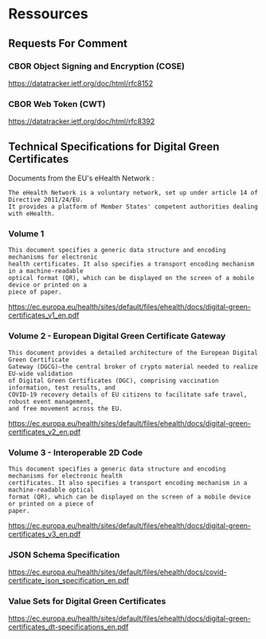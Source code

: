 # Ressources

## Requests For Comment
### CBOR Object Signing and Encryption (COSE)
https://datatracker.ietf.org/doc/html/rfc8152

### CBOR Web Token (CWT)
https://datatracker.ietf.org/doc/html/rfc8392

## Technical Specifications for Digital Green Certificates

Documents from the EU's eHealth Network :

```
The eHealth Network is a voluntary network, set up under article 14 of Directive 2011/24/EU.
It provides a platform of Member States' competent authorities dealing with eHealth.
```

###  Volume 1
```
This document specifies a generic data structure and encoding mechanisms for electronic
health certificates. It also specifies a transport encoding mechanism in a machine-readable
optical format (QR), which can be displayed on the screen of a mobile device or printed on a
piece of paper.
```
https://ec.europa.eu/health/sites/default/files/ehealth/docs/digital-green-certificates_v1_en.pdf

### Volume 2 - European Digital Green Certificate Gateway
```
This document provides a detailed architecture of the European Digital Green Certificate
Gateway (DGCG)—the central broker of crypto material needed to realize EU-wide validation
of Digital Green Certificates (DGC), comprising vaccination information, test results, and
COVID-19 recovery details of EU citizens to facilitate safe travel, robust event management,
and free movement across the EU.
```
https://ec.europa.eu/health/sites/default/files/ehealth/docs/digital-green-certificates_v2_en.pdf

###  Volume 3 - Interoperable 2D Code
```
This document specifies a generic data structure and encoding mechanisms for electronic health
certificates. It also specifies a transport encoding mechanism in a machine-readable optical
format (QR), which can be displayed on the screen of a mobile device or printed on a piece of
paper.
```
https://ec.europa.eu/health/sites/default/files/ehealth/docs/digital-green-certificates_v3_en.pdf

###  JSON Schema Specification
https://ec.europa.eu/health/sites/default/files/ehealth/docs/covid-certificate_json_specification_en.pdf

### Value Sets for Digital Green Certificates
https://ec.europa.eu/health/sites/default/files/ehealth/docs/digital-green-certificates_dt-specifications_en.pdf
